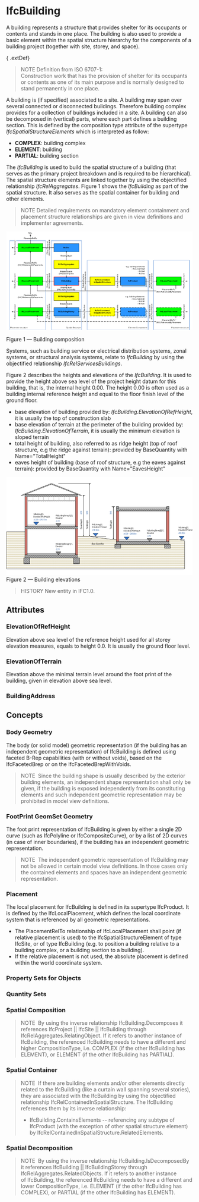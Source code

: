 # IfcBuilding

A building represents a structure that provides shelter for its occupants or contents and stands in one place. The building is also used to provide a basic element within the spatial structure hierarchy for the components of a building project (together with site, storey, and space).

{ .extDef}
> NOTE  Definition from ISO 6707-1:  
> Construction work that has the provision of shelter for its occupants or contents as one of its main purpose and is normally designed to stand permanently in one place.

A building is (if specified) associated to a site. A building may span over several connected or disconnected buildings. Therefore building complex provides for a collection of buildings included in a site. A building can also be decomposed in (vertical) parts, where each part defines a building section. This is defined by the composition type attribute of the supertype _IfcSpatialStructureElements_ which is interpreted as follow:

* **COMPLEX**: building complex
* **ELEMENT**: building
* **PARTIAL**: building section

The _IfcBuilding_ is used to build the spatial structure of a building (that serves as the primary project breakdown and is required to be hierarchical). The spatial structure elements are linked together by using the objectified relationship _IfcRelAggregates_. Figure 1 shows the _IfcBuilding_ as part of the spatial structure. It also serves as the spatial container for building and other elements.

> NOTE  Detailed requirements on mandatory element containment and placement structure relationships are given in view definitions and implementer agreements.

!["A building storey as part of a spatial structure"](../../../../figures/ifcbuilding-spatialstructure.png)


Figure 1 &mdash; Building composition

Systems, such as building service or electrical distribution systems, zonal systems, or structural analysis systems, relate to _IfcBuilding_ by using the objectified relationship _IfcRelServicesBuildings_.

Figure 2 describes the heights and elevations of the _IfcBuilding_. It is used to provide the height above sea level of the project height datum for this building, that is, the internal height 0.00. The height 0.00 is often used as a building internal reference height and equal to the floor finish level of the ground floor.

* base elevation of building provided by: _IfcBuilding.ElevationOfRefHeight_, it is usually the top of construction slab 
* base elevation of terrain at the perimeter of the building provided by: _IfcBuilding.ElevationOfTerrain_, it is usually the minimum elevation is sloped terrain 
* total height of building, also referred to as ridge height (top of roof structure, e.g the ridge against terrain): provided by BaseQuantity with Name="TotalHeight" 
* eaves height of building (base of roof structure, e.g the eaves against terrain): provided by BaseQuantity with Name="EavesHeight" 

![building heights](../../../../figures/ifcbuilding_heights.png)
Figure 2 &mdash; Building elevations

> HISTORY  New entity in IFC1.0.

## Attributes

### ElevationOfRefHeight
Elevation above sea level of the reference height used for all storey elevation measures, equals to height 0.0. It is usually the ground floor level.

### ElevationOfTerrain
Elevation above the minimal terrain level around the foot print of the building, given in elevation above sea level.

### BuildingAddress


## Concepts

### Body Geometry


The body (or solid model) geometric representation (if the
 building has an independent geometric representation) of
 IfcBuilding is defined using faceted B-Rep
 capabilities (with or without voids), based on the
 IfcFacetedBrep or on the
 IfcFacetedBrepWithVoids.




> NOTE  Since the building shape is usually described by the
>  exterior building elements, an independent shape representation 
> shall only be given, if the building is exposed 
> independently from its constituting elements and such independent geometric representation may be prohibited in model view definitions.


### FootPrint GeomSet Geometry


 The foot print representation of IfcBuilding is given
 by either a single 2D curve (such as IfcPolyline or
 IfcCompositeCurve), or by a list of 2D curves (in case
 of inner boundaries), if the building has an independent
 geometric representation.




> NOTE  The independent geometric representation of IfcBuilding may not be allowed in certain model view definitions. In those cases only the contained elements and spaces have an independent geometric representation.


### Placement


 The local placement for IfcBuilding is defined in its
 supertype IfcProduct. It is defined by the
 IfcLocalPlacement, which defines the local coordinate
 system that is referenced by all geometric representations.
 


* The PlacementRelTo relationship of
 IfcLocalPlacement shall point (if relative placement
 is used) to the IfcSpatialStructureElement of type 
 IfcSite, or of type IfcBuilding (e.g. to
 position a building relative to a building complex, or a
 building section to a building).
* If the relative placement is not used, the absolute
 placement is defined within the world coordinate system.



### Property Sets for Objects


### Quantity Sets


### Spatial Composition


> NOTE  By using the inverse relationship IfcBuilding.Decomposes it references IfcProject || IfcSite || IfcBuilding through IfcRelAggregates.RelatingObject. If it refers to another instance of IfcBuilding, the referenced IfcBuilding needs to have a different and higher CompositionType, i.e. COMPLEX (if the other IfcBuilding has ELEMENT), or 
> ELEMENT (if the other IfcBuilding has PARTIAL).



### Spatial Container


> NOTE  If there are building elements and/or other elements directly related to the IfcBuilding (like a curtain wall spanning several stories), they are associated with the IfcBuilding by using the objectified relationship IfcRelContainedInSpatialStructure. The IfcBuilding references them by its inverse relationship: 
> * IfcBuilding.ContainsElements -- referencing any subtype of IfcProduct (with the 
>  exception of other spatial structure element) by IfcRelContainedInSpatialStructure.RelatedElements.
> 
> 
> 


### Spatial Decomposition


> NOTE  By using the inverse relationship IfcBuilding.IsDecomposedBy it references
> IfcBuilding || IfcBuildingStorey through IfcRelAggregates.RelatedObjects. 
> If it refers to another instance of IfcBuilding, the referenced IfcBuilding needs 
> to have a different and lower CompositionType, i.e. ELEMENT (if the other IfcBuilding 
> has COMPLEX), or PARTIAL (if the other IfcBuilding has ELEMENT).


